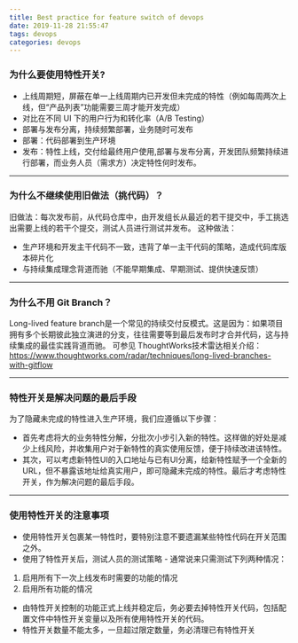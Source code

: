 ```yaml
---
title: Best practice for feature switch of devops  
date: 2019-11-28 21:55:47
tags: devops
categories: devops
---
```



### 为什么要使用特性开关?

- 上线周期短，屏蔽在单一上线周期内已开发但未完成的特性（例如每周两次上线，但“产品列表”功能需要三周才能开发完成）
- 对比在不同 UI 下的用户行为和转化率（A/B Testing）
- 部署与发布分离，持续频繁部署，业务随时可发布
- 部署：代码部署到生产环境
- 发布：特性上线，交付给最终用户使用,部署与发布分离，开发团队频繁持续进行部署，而业务人员（需求方）决定特性何时发布。

----

<!-- more -->

### 为什么不继续使用旧做法（挑代码）？

旧做法：每次发布前，从代码仓库中，由开发组长从最近的若干提交中，手工挑选出需要上线的若干个提交，测试人员进行测试并发布。
这种做法：

- 生产环境和开发主干代码不一致，违背了单一主干代码的策略，造成代码库版本碎片化
- 与持续集成理念背道而驰（不能早期集成、早期测试、提供快速反馈）

---

### 为什么不用 Git Branch？

Long-lived feature branch是一个常见的持续交付反模式。这是因为：如果项目拥有多个长期彼此独立演进的分支，往往需要等到最后发布时才合并代码，这与持续集成的最佳实践背道而驰。
可参见 ThoughtWorks技术雷达相关介绍：https://www.thoughtworks.com/radar/techniques/long-lived-branches-with-gitflow

----

### 特性开关是解决问题的最后手段

为了隐藏未完成的特性进入生产环境，我们应遵循以下步骤：

- 首先考虑将大的业务特性分解，分批次小步引入新的特性。这样做的好处是减少上线风险，并收集用户对于新特性的真实使用反馈，便于持续改进该特性。
- 其次，可以考虑新特性UI的入口地址与已有UI分离，给新特性赋予一个全新的URL，但不暴露该地址给真实用户，即可隐藏未完成的特性。最后才考虑特性开关，作为解决问题的最后手段。


---

### 使用特性开关的注意事项

- 使用特性开关包裹某一特性时，要特别注意不要遗漏某些特性代码在开关范围之外。
- 使用了特性开关后，测试人员的测试策略 - 通常说来只需测试下列两种情况：
1. 启用所有下一次上线发布时需要的功能的情况
2. 启用所有功能的情况
- 由特性开关控制的功能正式上线并稳定后，务必要去掉特性开关代码，包括配置文件中特性开关变量以及所有使用特性开关的代码。
- 特性开关数量不能太多，一旦超过限定数量，务必清理已有特性开关
